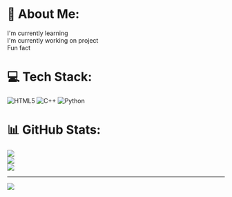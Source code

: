 # 💫 About Me:
I'm currently learning<br>I'm currently working on project<br>Fun fact


# 💻 Tech Stack:
![HTML5](https://img.shields.io/badge/html5-%23E34F26.svg?style=for-the-badge&logo=html5&logoColor=white) ![C++](https://img.shields.io/badge/c++-%2300599C.svg?style=for-the-badge&logo=c%2B%2B&logoColor=white) ![Python](https://img.shields.io/badge/python-3670A0?style=for-the-badge&logo=python&logoColor=ffdd54)
# 📊 GitHub Stats:
![](https://github-readme-stats.vercel.app/api?username=shobithkumar1994&theme=highcontrast&hide_border=false&include_all_commits=true&count_private=false)<br/>
![](https://nirzak-streak-stats.vercel.app/?user=shobithkumar1994&theme=highcontrast&hide_border=false)<br/>
![](https://github-readme-stats.vercel.app/api/top-langs/?username=shobithkumar1994&theme=highcontrast&hide_border=false&include_all_commits=true&count_private=false&layout=compact)

---
[![](https://visitcount.itsvg.in/api?id=shobithkumar1994&icon=0&color=0)](https://visitcount.itsvg.in)

